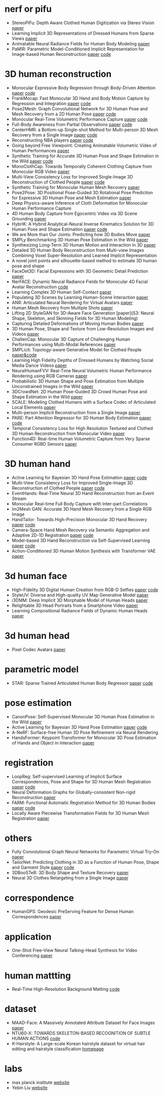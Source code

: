 # nerf or pifu
* StereoPIFu: Depth Aware Clothed Human Digitization via Stereo Vision
[paper](https://arxiv.org/pdf/2104.05289.pdf)
* Learning Implicit 3D Representations of Dressed Humans from Sparse Views
[paper](https://arxiv.org/pdf/2104.08013v1.pdf)
* Animatable Neural Radiance Fields for Human Body Modeling
[paper](https://arxiv.org/pdf/2105.02872.pdf)
* PaMIR: Parametric Model-Conditioned Implicit Representation for Image-based Human Reconstruction
[paper](https://arxiv.org/pdf/2007.03858.pdf)
[code](https://github.com/ZhengZerong/PaMIR)

# 3D human reconstruction
* Monocular Expressive Body Regression through Body-Driven Attention
[paper](https://arxiv.org/abs/2008.09062)
[code](https://github.com/vchoutas/expose)
* FrankMocap: Fast Monocular 3D Hand and Body Motion Capture by Regression and Integration
[paper](https://arxiv.org/pdf/2008.08324.pdf)
[code](https://github.com/facebookresearch/frankmocap)
* Pose2Mesh: Graph Convolutional Network for 3D Human Pose and Mesh Recovery from a 2D Human Pose
[paper](https://arxiv.org/abs/2008.09047)
[code](https://github.com/hongsukchoi/Pose2Mesh_RELEASE)
* Monocular Real-Time Volumetric Performance Capture
[paper](https://arxiv.org/abs/2007.13988)
[code](https://github.com/Project-Splinter/MonoPort)
* Full-Body Awareness from Partial Observations
[paper](https://arxiv.org/abs/2008.06046)
[code](https://github.com/crockwell/partial_humans)
* CenterHMR: a Bottom-up Single-shot Method for Multi-person 3D Mesh Recovery from a Single Image
[paper](https://arxiv.org/pdf/2008.12272.pdf)
[code](https://github.com/Arthur151/CenterHMR)
* Reconstructing NBA players
[paper](https://arxiv.org/pdf/2007.13303.pdf)
[code](https://github.com/luyangzhu/NBA-Players)
* Going beyond Free Viewpoint: Creating Animatable Volumetric Video of Human Performances
[paper](https://arxiv.org/abs/2009.00922)
* Synthetic Training for Accurate 3D Human Pose and Shape Estimation in the Wild
[paper](https://arxiv.org/pdf/2009.10013.pdf)
[code](https://github.com/akashsengupta1997/STRAPS-3DHumanShapePose)
* MonoClothCap: Towards Temporally Coherent Clothing Capture from Monocular RGB Video
[paper](https://arxiv.org/pdf/2009.10711.pdf)
* Multi-View Consistency Loss for Improved Single-Image 3D Reconstruction of Clothed People
[paper](https://arxiv.org/abs/2009.14162)
[code](https://akincaliskan3d.github.io/MV3DH/)
* Synthetic Training for Monocular Human Mesh Recovery
[paper](https://arxiv.org/abs/2010.14036)
* Pose2Pose: 3D Positional Pose-Guided 3D Rotational Pose Prediction for Expressive 3D Human Pose and Mesh Estimation
[paper](https://arxiv.org/pdf/2011.11534.pdf)
* Deep Physics-aware Inference of Cloth Deformation for Monocular Human Performance Capture
* 4D Human Body Capture from Egocentric Video via 3D Scene Grounding
[paper](https://arxiv.org/abs/2011.13341)
* HybrIK: A Hybrid Analytical-Neural Inverse Kinematics Solution for 3D Human Pose and Shape Estimation
[paper](https://arxiv.org/pdf/2011.14672.pdf)
[code](https://github.com/Jeff-sjtu/HybrIK)
* We are More than Our Joints: Predicting how 3D Bodies Move
[paper](https://arxiv.org/pdf/2012.00619.pdf)
* SMPLy Benchmarking 3D Human Pose Estimation in the Wild
[paper](https://arxiv.org/pdf/2012.02743v1.pdf)
* Synthesizing Long-Term 3D Human Motion and Interaction in 3D
[paper](https://jiashunwang.github.io/Long-term-Motion-in-3D-Scenes/)
* Detailed 3D Human Body Reconstruction from Multi-view Images Combining Voxel Super-Resolution and Learned Implicit Representation
* A novel joint points and silhouette-based method to estimate 3D human pose and shape
* FaceDet3D: Facial Expressions with 3D Geometric Detail Prediction
[paper](https://arxiv.org/pdf/2012.07999.pdf)
* NerFACE: Dynamic Neural Radiance Fields for Monocular 4D Facial Avatar Reconstruction
[code](https://github.com/gafniguy/4D-Facial-Avatars)
* Learning Complex 3D Human Self-Contact
[paper](https://arxiv.org/pdf/2012.10366.pdf)
* Populating 3D Scenes by Learning Human-Scene Interaction
[paper](https://arxiv.org/pdf/2012.11581.pdf)
* ANR: Articulated Neural Rendering for Virtual Avatars
[paper](https://anr-avatars.github.io/)
* Human Mesh Recovery from Multiple Shots 
[paper](https://geopavlakos.github.io/multishot/)
* Lifting 2D StyleGAN for 3D-Aware Face Generation
[paper](S3: Neural Shape, Skeleton, and Skinning Fields for 3D Human Modeling)
* Capturing Detailed Deformations of Moving Human Bodies
[paper](https://arxiv.org/pdf/2102.07343.pdf)
* 3D Human Pose, Shape and Texture from Low-Resolution Images and Videos
[paper](https://arxiv.org/pdf/2103.06498v1.pdf)
* ChallenCap: Monocular 3D Capture of Challenging Human Performances using Multi-Modal References
[paper](https://arxiv.org/pdf/2103.06747v1.pdf)
* SMPLicit: Topology-aware Generative Model for Clothed People
[paper&code](http://www.iri.upc.edu/people/ecorona/smplicit/)
* Learning High Fidelity Depths of Dressed Humans by Watching Social Media Dance Videos
[paper](https://arxiv.org/pdf/2103.03319.pdf)
* NeuralHumanFVV: Real-Time Neural Volumetric Human Performance Rendering using RGB Cameras
[paper](https://arxiv.org/pdf/2103.07700v1.pdf)
* Probabilistic 3D Human Shape and Pose Estimation from Multiple Unconstrained Images in the Wild
[paper](https://arxiv.org/pdf/2103.10978v1.pdf)
* 3DCrowdNet: 2D Human Pose-Guided 3D Crowd Human Pose and Shape Estimation in the Wild
[paper](https://arxiv.org/pdf/2104.07300v1.pdf)
* SCALE: Modeling Clothed Humans with a Surface Codec of Articulated Local Elements
[paper](https://arxiv.org/pdf/2104.07660.pdf)
* Multi-person Implicit Reconstruction from a Single Image
[paper](https://arxiv.org/pdf/2104.09283v1.pdf)
* PARE: Part Attention Regressor for 3D Human Body Estimation
[paper](https://arxiv.org/pdf/2104.08527v1.pdf)
[code](https://pare.is.tue.mpg.de/)
* Temporal Consistency Loss for High Resolution Textured and Clothed 3D Human Reconstruction from Monocular Video
[paper](https://arxiv.org/pdf/2104.09259.pdf)
* Function4D: Real-time Human Volumetric Capture from Very Sparse Consumer RGBD Sensors
[paper](http://www.liuyebin.com/Function4D/Function4D.html)

# 3D human hand
* Active Learning for Bayesian 3D Hand Pose Estimation
[paper](https://arxiv.org/pdf/2010.00694.pdf)
[code](https://github.com/razvancaramalau/al_bhpe)
* Multi-View Consistency Loss for Improved Single-Image 3D Reconstruction of Clothed People
[paper](https://akincaliskan3d.github.io/MV3DH//resources/ACCV_Cam_Ready_Multi_View_3D_Human.pdf)
[code](https://github.com/akcalakcal/Multi_View_Consistent_Single_Image_3D_Human_Reconstruction)
* EventHands: Real-Time Neural 3D Hand Reconstruction from an Event Stream
* Monocular Real-time Full Body Capture with Inter-part Correlations
* Im2Mesh GAN: Accurate 3D Hand Mesh Recovery from a Single RGB Image
* HandTailor: Towards High-Precision Monocular 3D Hand Recovery
[paper](https://arxiv.org/pdf/2102.09244v1.pdf)
[code](https://github.com/LyuJ1998/HandTailor)
* Camera-Space Hand Mesh Recovery via Semantic Aggregation and Adaptive 2D-1D Registration
[paper](https://arxiv.org/pdf/2103.02845v1.pdf)
[code](https://github.com/SeanChenxy/HandMesh)
* Model-based 3D Hand Reconstruction via Self-Supervised Learning
[paper](https://arxiv.org/pdf/2103.11703v1.pdf)
[code](https://github.com/TerenceCYJ/S2HAND)
* Action-Conditioned 3D Human Motion Synthesis with Transformer VAE
[paper](https://arxiv.org/pdf/2104.05670.pdf)

# 3d human face
* High-Fidelity 3D Digital Human Creation from RGB-D Selfies
[paper](https://arxiv.org/pdf/2010.05562.pdf)
[code](https://github.com/tencent-ailab/hifi3dface)
* StyleUV: Diverse and High-quality UV Map Generative Model
[paper](https://arxiv.org/pdf/2011.12893.pdf)
* i3DMM: Deep Implicit 3D Morphable Model of Human Heads
[paper](https://arxiv.org/pdf/2011.14143v1.pdf)
* Relightable 3D Head Portraits from a Smartphone Video
[paper](https://arxiv.org/pdf/2012.09963.pdf)
* Learning Compositional Radiance Fields of Dynamic Human Heads
[paper](https://arxiv.org/pdf/2012.09955.pdf)

# 3d human head
* Pixel Codec Avatars
[paper](https://arxiv.org/pdf/2104.04638.pdf)

# parametric model
* STAR: Sparse Trained Articulated Human Body Regressor
[paper](https://arxiv.org/abs/2008.08535)
[code](https://github.com/ahmedosman/STAR)

# pose estimation
* CanonPose: Self-Supervised Monocular 3D Human Pose Estimation in the Wild
[paper](https://arxiv.org/pdf/2011.14679.pdf)
* Active Learning for Bayesian 3D Hand Pose Estimation
[paper](https://arxiv.org/pdf/2010.00694v2.pdf)
[code](https://github.com/razvancaramalau/al_bhpe)
* A-NeRF: Surface-free Human 3D Pose Refinement via Neural Rendering
* HandsFormer: Keypoint Transformer for Monocular 3D Pose Estimation of Hands and Object in Interaction
[paper](https://arxiv.org/pdf/2104.14639v1.pdf)

# registration
* LoopReg: Self-supervised Learning of Implicit Surface Correspondences, Pose and Shape for 3D Human Mesh Registration
[paper](https://virtualhumans.mpi-inf.mpg.de/papers/bhatnagar2020loopreg/bhatnagar2020loopreg.pdf)
[code](https://github.com/bharat-b7/LoopReg)
* Neural Deformation Graphs for Globally-consistent Non-rigid Reconstruction
[paper](https://arxiv.org/pdf/2012.01451.pdf)
* FARM: Functional Automatic Registration Method for 3D Human Bodies
[paper](https://arxiv.org/abs/1807.10517)
[code](https://github.com/riccardomarin/FARM)
* Locally Aware Piecewise Transformation Fields for 3D Human Mesh Registration
[paper](https://arxiv.org/pdf/2104.08160v1.pdf)

# others
* Fully Convolutional Graph Neural Networks for Parametric Virtual Try-On
[paper](https://arxiv.org/pdf/2009.04592.pdf)
* TailorNet: Predicting Clothing in 3D as a Function of Human Pose, Shape and Garment Style
[paper](https://arxiv.org/abs/2003.04583)
[code](https://github.com/chaitanya100100/TailorNet)
* 3DBooSTeR: 3D Body Shape and Texture Recovery
[paper](https://arxiv.org/pdf/2010.12670.pdf)
* Neural 3D Clothes Retargeting from a Single Image
[paper](https://arxiv.org/pdf/2102.00062v1.pdf)

# correspondence
* HumanGPS: Geodesic PreServing Feature for Dense Human Correspondences
[paper](https://feitongt.github.io/HumanGPS/paper.pdf)

# application
* One-Shot Free-View Neural Talking-Head Synthesis for Video Conferencing
[paper](https://arxiv.org/pdf/2011.15126.pdf)

# human mattting
* Real-Time High-Resolution Background Matting
[code](https://github.com/PeterL1n/BackgroundMattingV2)

# dataset
* MAAD-Face: A Massively Annotated Attribute Dataset for Face Images
[paper](https://github.com/pterhoer/MAAD-Face)
* NTU60-X: TOWARDS SKELETON-BASED RECOGNITION OF SUBTLE HUMAN ACTIONS
[code](https://arxiv.org/pdf/2101.11529.pdf)
* K-Hairstyle: A Large-scale Korean hairstyle dataset for virtual hair editing and hairstyle classification
[homepage](https://www.arxiv-vanity.com/papers/2102.06288/)

# labs
* max planck institute
[website](https://ps.is.tuebingen.mpg.de/publications)
* Yebin Liu
[website](http://www.liuyebin.com/)
